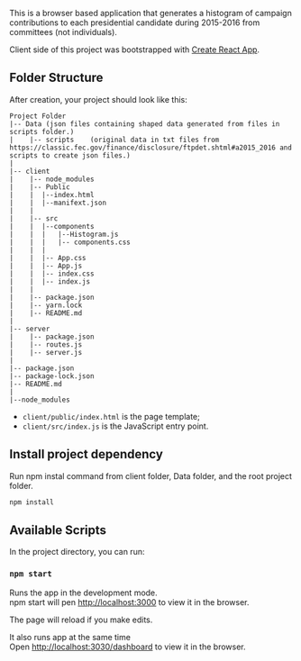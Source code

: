 This is a browser based application that generates a histogram of campaign contributions to each presidential candidate during 2015-2016 from committees (not individuals).

Client side of this project was bootstrapped with [Create React App](https://github.com/facebookincubator/create-react-app).

## Folder Structure

After creation, your project should look like this:

```
Project Folder
|-- Data (json files containing shaped data generated from files in scripts folder.)
|    |-- scripts 	(original data in txt files from https://classic.fec.gov/finance/disclosure/ftpdet.shtml#a2015_2016 and scripts to create json files.)
|
|-- client
|    |-- node_modules
|    |-- Public
|    |  |--index.html
|    |  |--manifext.json
|    |
|    |-- src
|    |  |--components
|    |  |   |--Histogram.js
|    |  |   |-- components.css
|    |  |
|    |  |-- App.css
|    |  |-- App.js
|    |  |-- index.css
|    |  |-- index.js
|    |
|    |-- package.json
|    |-- yarn.lock
|    |-- README.md
|
|-- server
|    |-- package.json
|    |-- routes.js
|    |-- server.js
|
|-- package.json
|-- package-lock.json
|-- README.md
|
|--node_modules

```

* `client/public/index.html` is the page template;
* `client/src/index.js` is the JavaScript entry point.

## Install project dependency

Run npm instal command from client folder, Data folder, and the root project folder.
```sh
npm install
```


## Available Scripts

In the project directory, you can run:

### `npm start`

Runs the app in the development mode.<br>
npm start will pen [http://localhost:3000](http://localhost:3000) to view it in the browser.

The page will reload if you make edits.<br>

It also runs app at the same time<br>
Open [http://localhost:3030/dashboard](http://localhost:3030/candidates) to view it in the browser.
